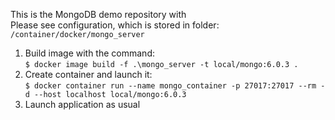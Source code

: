 This is the MongoDB demo repository with  <br>
Please see configuration, which is stored in folder:
```/container/docker/mongo_server```
1. Build image with the command: <br>
```$ docker image build -f .\mongo_server -t local/mongo:6.0.3 . ``` <br>
2. Create container and launch it: <br>
``` $ docker container run --name mongo_container -p 27017:27017 --rm -d --host localhost local/mongo:6.0.3 ``` <br>
3. Launch application as usual